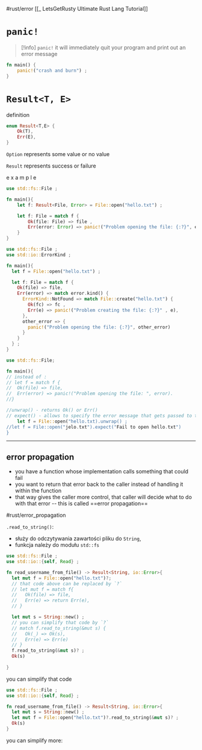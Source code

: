 #rust/error 
[[_ LetsGetRusty Ultimate Rust Lang Tutorial]]

# `panic!`
>[!info] `panic!`
it will immediately quit your program and print out an error message
```rust
fn main() {
	panic!("crash and burn") ;
}
```


# `Result<T, E>`
definition
```rust
enum Result<T,E> {
	Ok(T),
	Err(E),
}
```
`Option` represents some value or no value

`Result` represents success or failure

e x a m p l e
```rust
use std::fs::File ;

fn main(){
	let f: Result<File, Error> = File::open("hello.txt") ;

	let f: File = match f {
		Ok(file: File) => file ,
		Err(error: Error) => panic!("Problem opening the file: {:?}", error)
	}
}
```


```rust
use std::fs::File ;
use std::io::ErrorKind ;

fn main(){
  let f = File::open("hello.txt") ;

  let f: File = match f {
    Ok(file) => file,
    Err(error) => match error.kind() {
      ErrorKind::NotFound => match File::create("hello.txt") {
        Ok(fc) => fc ,
        Err(e) => panic!("Problem creating the file: {:?}" , e),
      },
      other_error => {
        panic!("Problem opening the file: {:?}", other_error)
      }
    }
  } ; 
}
```


```rust
use std::fs::File;

fn main(){
// instead of :
// let f = match f {
//	Ok(file) => file,
//	Err(error) => panic!("Problem opening the file: ", error).
//}

//unwrap() - returns Ok() or Err()
// expect() - allows to specify the error message that gets passed to the panic macto
	let f = File::open("hello.txt).unwrap() ;
//let f = File::open("jelo.txt").expect("Fail to open hello.txt")
}
```


----
## error propagation
- you have a function whose implementation calls something that could fail 
- you want to return that error back to the caller instead of handling it within the function
- that way gives the caller more control, that caller will decide what to do with that error -- this is called ==error propagation==

#rust/error_propagation

`.read_to_string()`:
- służy do odczytywania zawartości pliku do `String`,
- funkcja należy do modułu `std::fs`

```rust
use std::fs::File ;
use std::io::{self, Read} ;

fn read_username_from_file() -> Result<String, io::Error>{
  let mut f = File::open("hello.txt")?;
  // that code above can be replaced by `?`
  // let mut f = match f{
  //   Ok(file) => file,
  //   Err(e) => return Err(e),
  // }

  let mut s = String::new() ;
  // you can simplify that code by `?`
  // match f.read_to_string(&mut s) {
  //   Ok(_) => Ok(s),
  //   Err(e) => Err(e)
  // }
  f.read_to_string(&mut s)? ;
  Ok(s)
  
}
```

you can simplify that code 
```rust
use std::fs::File ;
use std::io::{self, Read} ;

fn read_username_from_file() -> Result<String, io::Error>{
  let mut s = String::new() ;
  let mut f = File::open("hello.txt")?.read_to_string(&mut s)? ;
  Ok(s)  
}

```

you can simplify more:
```rust

```









